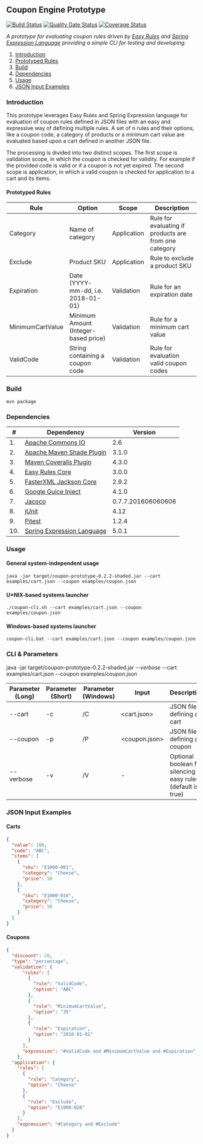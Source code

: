 Coupon Engine Prototype
---
[![Build Status](https://travis-ci.org/tpiekarski/coupon-engine.svg?branch=master)](https://travis-ci.org/tpiekarski/coupon-engine) 
[![Quality Gate Status](https://sonarcloud.io/api/project_badges/measure?project=de.delinero.copt%3Acoupon-prototype&metric=alert_status)](https://sonarcloud.io/dashboard?id=de.delinero.copt%3Acoupon-prototype)
[![Coverage Status](https://coveralls.io/repos/github/tpiekarski/coupon-engine/badge.svg?branch=master)](https://coveralls.io/github/tpiekarski/coupon-engine?branch=master)

*A prototype for evaluating coupon rules driven by [Easy Rules](https://github.com/j-easy/easy-rules)
and [Spring Expression Language](https://docs.spring.io/spring/docs/4.3.12.RELEASE/spring-framework-reference/html/expressions.html)
providing a simple CLI for testing and developing.*

1. [Introduction](#introduction)
2. [Prototyped Rules](#prototyped-rules)
3. [Build](#build)
4. [Dependencies](#dependencies)
5. [Usage](#usage)
6. [JSON Input Examples](#json-input-examples)


### Introduction
This prototype leverages Easy Rules and Spring Expression language for evaluation of coupon rules defined
in JSON files with an easy and expressive way of defining multiple rules. A set of n rules and their options,
like a coupon code, a category of products or a minimum cart value are evaluated based upon a cart defined
in another JSON file.

The processing is divided into two distinct scopes. The first scope is validation scope, in which the coupon
is checked for validity. For example if the provided code is valid or if a coupon is not yet expired.
The second scope is application, in which a valid coupon is checked for application to a cart and its items.

#### Prototyped Rules
Rule|Option|Scope|Description
---|---|---|---
Category|Name of category|Application|Rule for evaluating if products are from one category
Exclude|Product SKU|Application|Rule to exclude a product SKU
Expiration|Date (YYYY-mm-dd, i.e. 2018-01-01)|Validation|Rule for an expiration date
MinimumCartValue|Minimum Amount (Integer-based price)|Validation|Rule for a minimum cart value
ValidCode|String containing a coupon code|Validation|Rule for evaluation valid coupon codes

### Build
```
mvn package
```

### Dependencies
\# | Dependency | Version
---|---|---
1.| [Apache Commons IO](https://commons.apache.org/proper/commons-io/) | 2.6
2.| [Apache Maven Shade Plugin](https://maven.apache.org/plugins/maven-shade-plugin/) | 3.1.0
3.| [Maven Coveralls Plugin](https://github.com/trautonen/coveralls-maven-plugin) | 4.3.0
4.| [Easy Rules Core](https://github.com/j-easy/easy-rules) | 3.0.0
5.| [FasterXML Jackson Core](https://github.com/FasterXML/jackson-core) | 2.9.2
6.| [Google Guice Inject](https://github.com/google/guice) | 4.1.0
7.| [Jacoco](https://github.com/jacoco/jacoco) | 0.7.7.201606060606
8.| [jUnit](https://github.com/junit-team/junit4) | 4.12
9.| [Pitest](http://pitest.org/) | 1.2.4
10.| [Spring Expression Language](https://docs.spring.io/spring/docs/4.3.12.RELEASE/spring-framework-reference/html/expressions.html) | 5.0.1

### Usage
#### General system-independent usage 
```
java -jar target/coupon-prototype-0.2.2-shaded.jar --cart examples/cart.json --coupon examples/coupon.json
```

#### U*NIX-based systems launcher
```
./coupon-cli.sh --cart examples/cart.json --coupon examples/coupon.json
```

#### Windows-based systems launcher
```
coupon-cli.bat --cart examples/cart.json --coupon examples/coupon.json
```

### CLI & Parameters
java -jar target/coupon-prototype-0.2.2-shaded.jar *--verbose* --cart examples/cart.json --coupon examples/coupon.json

Parameter (Long) | Parameter (Short) | Parameter (Windows) | Input | Description
--- | --- | --- | --- | ---
--cart | -c | /C | <cart.json> | JSON file defining a cart
--coupon | -p | /P | <coupon.json> | JSON file defining a coupon
--verbose | -v | /V | - | Optional boolean for silencing easy rules (default is true)

### JSON Input Examples
#### Carts
```json
{
  "value": 100,
  "code": "ABC",
  "items": [
    {
      "sku": "E1000-001",
      "category": "Cheese",
      "price": 50
    },
    {
      "sku": "E1000-010",
      "category": "Cheese",
      "price": 50
    }
  ]
}
```

#### Coupons
```json
{
  "discount": 20,
  "type": "percentage",
  "validation": {
      "rules": [
        {
          "rule": "ValidCode",
          "option": "ABC"
        },
        {
          "rule": "MinimumCartValue",
          "option": "35"
        },
        {
          "rule": "Expiration",
          "option": "2018-01-01"
        }
      ],
      "expression": "#ValidCode and #MinimumCartValue and #Expiration"
    },
  "application": {
    "rules": [
      {
        "rule": "Category",
        "option": "Cheese"
      },
      {
        "rule": "Exclude",
        "option": "E1000-020"
      }
    ],
    "expression": "#Category and #Exclude"
  }
}
```